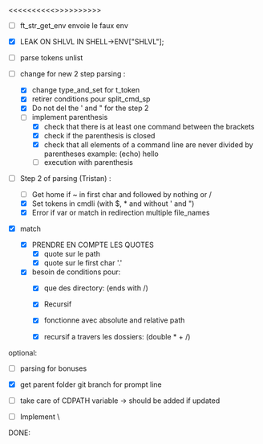 <<<<<<<<<<<IMPORTANT>>>>>>>>>>>
- [ ] ft_str_get_env envoie le faux env
- [x] LEAK ON SHLVL IN SHELL->ENV["SHLVL"];


- [ ] parse tokens unlist

- [ ] change for new 2 step parsing :
  - [x] change type_and_set for t_token
  - [x] retirer conditions pour split_cmd_sp
  - [x] Do not del the ' and " for the step 2
  - [ ] implement parenthesis
    - [x] check that there is at least one command between the brackets
    - [x] check if the parenthesis is closed
    - [x] check that all elements of a command line are never divided by parentheses example: (echo) hello
    - [ ] execution with parenthesis

- [ ] Step 2 of parsing (Tristan) :
  - [ ] Get home if ~ in first char and followed by nothing or /
  - [x] Set tokens in cmdli (with $, * and without ' and ")
  - [x] Error if var or match in redirection multiple file_names

- [x] match
  - [x] PRENDRE EN COMPTE LES QUOTES
    - [x] quote sur le path
    - [x] quote sur le first char '.'
  - [x] besoin de conditions pour:
    - [x] que des directory: (ends with /)
    - [x] Recursif
    - [x] fonctionne avec absolute and relative path
    - [x] recursif a travers les dossiers: (double * + /)


optional:
- [ ] parsing for bonuses
- [x] get parent folder git branch for prompt line
- [ ] take care of CDPATH variable -> should be added if updated
- [ ] Implement \


DONE: